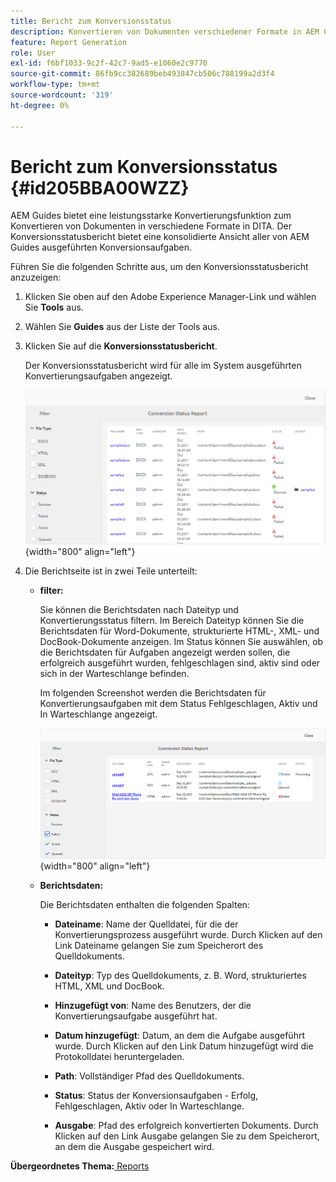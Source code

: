 ```yaml
---
title: Bericht zum Konversionsstatus
description: Konvertieren von Dokumenten verschiedener Formate in AEM Guides in DITA. Erfahren Sie, wie Sie Filter hinzufügen und einen Konversionsstatusbericht anzeigen.
feature: Report Generation
role: User
exl-id: f6bf1033-9c2f-42c7-9ad5-e1060e2c9770
source-git-commit: 86fb9cc382689beb493847cb506c788199a2d3f4
workflow-type: tm+mt
source-wordcount: '319'
ht-degree: 0%

---
```


# Bericht zum Konversionsstatus {#id205BBA00WZZ}

AEM Guides bietet eine leistungsstarke Konvertierungsfunktion zum Konvertieren von Dokumenten in verschiedene Formate in DITA. Der Konversionsstatusbericht bietet eine konsolidierte Ansicht aller von AEM Guides ausgeführten Konversionsaufgaben.

Führen Sie die folgenden Schritte aus, um den Konversionsstatusbericht anzuzeigen:

1. Klicken Sie oben auf den Adobe Experience Manager-Link und wählen Sie **Tools** aus.

1. Wählen Sie **Guides** aus der Liste der Tools aus.

1. Klicken Sie auf die **Konversionsstatusbericht**.

   Der Konversionsstatusbericht wird für alle im System ausgeführten Konvertierungsaufgaben angezeigt.

   ![](images/conversion-status-report.png){width="800" align="left"}

1. Die Berichtseite ist in zwei Teile unterteilt:

   - **filter:**

     Sie können die Berichtsdaten nach Dateityp und Konvertierungsstatus filtern. Im Bereich Dateityp können Sie die Berichtsdaten für Word-Dokumente, strukturierte HTML-, XML- und DocBook-Dokumente anzeigen. Im Status können Sie auswählen, ob die Berichtsdaten für Aufgaben angezeigt werden sollen, die erfolgreich ausgeführt wurden, fehlgeschlagen sind, aktiv sind oder sich in der Warteschlange befinden.

     Im folgenden Screenshot werden die Berichtsdaten für Konvertierungsaufgaben mit dem Status Fehlgeschlagen, Aktiv und In Warteschlange angezeigt.

     ![](images/conversion-report-failed-active-queued.png){width="800" align="left"}

   - **Berichtsdaten:**

     Die Berichtsdaten enthalten die folgenden Spalten:

      - **Dateiname**: Name der Quelldatei, für die der Konvertierungsprozess ausgeführt wurde. Durch Klicken auf den Link Dateiname gelangen Sie zum Speicherort des Quelldokuments.

      - **Dateityp**: Typ des Quelldokuments, z. B. Word, strukturiertes HTML, XML und DocBook.

      - **Hinzugefügt von**: Name des Benutzers, der die Konvertierungsaufgabe ausgeführt hat.

      - **Datum hinzugefügt**: Datum, an dem die Aufgabe ausgeführt wurde. Durch Klicken auf den Link Datum hinzugefügt wird die Protokolldatei heruntergeladen.

      - **Path**: Vollständiger Pfad des Quelldokuments.

      - **Status**: Status der Konversionsaufgaben - Erfolg, Fehlgeschlagen, Aktiv oder In Warteschlange.

      - **Ausgabe**: Pfad des erfolgreich konvertierten Dokuments. Durch Klicken auf den Link Ausgabe gelangen Sie zu dem Speicherort, an dem die Ausgabe gespeichert wird.


**Übergeordnetes Thema:**[ Reports](reports-intro.md)
